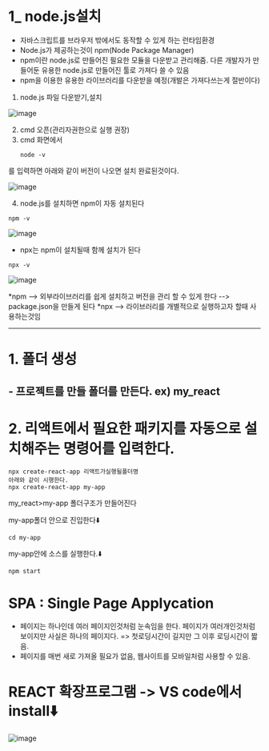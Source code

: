 # 1_ node.js설치
* 자바스크립트를 브라우저 밖에서도 동작할 수 있게 하는 런타임환경
* Node.js가 제공하는것이 npm(Node Package Manager)
* npm이란 node.js로 만들어진 필요한 모듈을 다운받고 관리해줌. 다른 개발자가 만들어둔 유용한 node.js로 만들어진 툴로 가져다 쓸 수 있음
* npm을 이용한 유용한 라이브러리를 다운받을 예정(개발은 가져다쓰는게 절반이다)


1. node.js 파일 다운받기,설치
   
![image](https://github.com/hyunju960429/node.js-connect/assets/145514544/6d68169f-35d2-409c-aa80-8833059df209)

2. cmd 오픈(관리자권한으로 실행 권장)
3. cmd 화면에서
   ```
   node -v
   ```
를 입력하면 아래와 같이 버전이 나오면 설치 완료된것이다.

![image](https://github.com/hyunju960429/node.js-connect/assets/145514544/0445efcb-9047-4a8e-be42-ac8fb802d7f7)

4. node.js를 설치하면 npm이 자동 설치된다
```
npm -v
```

![image](https://github.com/hyunju960429/node.js-connect/assets/145514544/053a40a7-c31d-4a6f-a8ee-4e55dc81b07c)

* npx는 npm이 설치될때 함께 설치가 된다
```
npx -v
```
![image](https://github.com/hyunju960429/node.js-connect/assets/145514544/9bc5285a-0656-4d58-8efa-82a567ffaa1b)


*npm --> 외부라이브러리를 쉽게 설치하고 버전을 관리 할 수 있게 한다 --> package.json을 만들게 된다
*npx --> 라이브러리를 개별적으로 실행하고자 할때 사용하는것임


-------------------------------------------------------


# 1. 폴더 생성
## - 프로젝트를 만들 폴더를 만든다. ex) my_react
# 2. 리액트에서 필요한 패키지를 자동으로 설치해주는 명령어를 입력한다.

```
npx create-react-app 리액트가실행될폴더명
아래와 같이 시행한다.
npx create-react-app my-app 
```
my_react>my-app 폴더구조가 만들어진다

my-app폴더 안으로 진입한다⬇️
```
cd my-app
```

my-app안에 소스를 실행한다.⬇️
```
npm start
```

# SPA : Single Page Applycation
- 페이지는 하나인데 여러 페이지인것처럼 눈속임을 한다. 페이지가 여러개인것처럼 보이지만 사실은 하나의 페이지다. => 첫로딩시간이 길지만 그 이후 로딩시간이 짧음.
- 페이지를 매번 새로 가져올 필요가 없음, 웹사이트를 모바일처럼 사용할 수 있음.

# REACT 확장프로그램 -> VS code에서 install⬇️
![image](https://github.com/hyunju960429/React/assets/145514544/69d9bdf5-1d55-413d-a75d-4f9e167ac83b)



